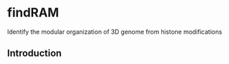 # findRAM
Identify the modular organization of 3D genome from histone modifications

## Introduction
